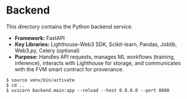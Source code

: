 # Backend

This directory contains the Python backend service.
 
- **Framework:** FastAPI
- **Key Libraries:** Lighthouse-Web3 SDK, Scikit-learn, Pandas, Joblib, Web3.py, Celery (optional)
- **Purpose:** Handles API requests, manages ML workflows (training, inference), interacts with Lighthouse for storage, and communicates with the FVM smart contract for provenance. 

```shell
$ source venv/bin/activate
$ cd ..
$ uvicorn backend.main:app --reload --host 0.0.0.0 --port 8000
```
